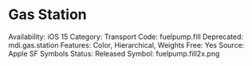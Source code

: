# Gas Station

Availability: iOS 15
Category: Transport
Code: fuelpump.fill
Deprecated: mdi.gas.station
Features: Color, Hierarchical, Weights
Free: Yes
Source: Apple SF Symbols
Status: Released
Symbol: fuelpump.fill2x.png